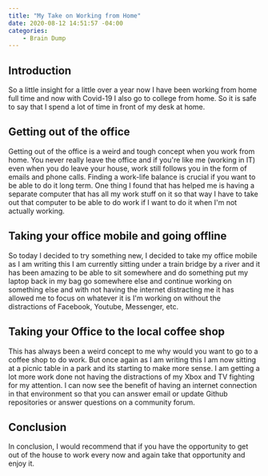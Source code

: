 ```yaml
---
title: "My Take on Working from Home"
date: 2020-08-12 14:51:57 -04:00
categories:
    - Brain Dump
---
```

## Introduction
So a little insight for a little over a year now I have been working from home full time and now with Covid-19 I also go to college from home. So it is safe to say that I spend a lot of time in front of my desk at home.

## Getting out of the office
Getting out of the office is a weird and tough concept when you work from home. You never really leave the office and if you're like me (working in IT) even when you do leave your house, work still follows you in the form of emails and phone calls. Finding a work-life balance is crucial if you want to be able to do it long term. One thing I found that has helped me is having a separate computer that has all my work stuff on it so that way I have to take out that computer to be able to do work if I want to do it when I'm not actually working.

## Taking your office mobile and going offline
So today I decided to try something new, I decided to take my office mobile as I am writing this I am currently sitting under a train bridge by a river and it has been amazing to be able to sit somewhere and do something put my laptop back in my bag go somewhere else and continue working on something else and with not having the internet distracting me it has allowed me to focus on whatever it is I'm working on without the distractions of Facebook, Youtube, Messenger, etc.

## Taking your Office to the local coffee shop
This has always been a weird concept to me why would you want to go to a coffee shop to do work. But once again as I am writing this I am now sitting at a picnic table in a park and its starting to make more sense. I am getting a lot more work done not having the distractions of my Xbox and TV fighting for my attention. I can now see the benefit of having an internet connection in that environment so that you can answer email or update Github repositories or answer questions on a community forum.

## Conclusion
In conclusion, I would recommend that if you have the opportunity to get out of the house to work every now and again take that opportunity and enjoy it.